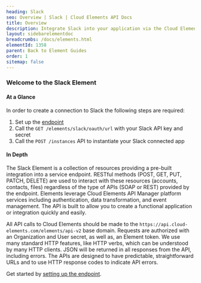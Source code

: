 ```yaml
---
heading: Slack
seo: Overview | Slack | Cloud Elements API Docs
title: Overview
description: Integrate Slack into your application via the Cloud Elements APIs.
layout: sidebarelementdoc
breadcrumbs: /docs/elements.html
elementId: 1358
parent: Back to Element Guides
order: 1
sitemap: false
---
```


### Welcome to the Slack Element


#### At a Glance

In order to create a connection to Slack the following steps are required:

1. Set up the [endpoint](slack-endpoint-setup.html)
2. Call the `GET /elements/slack/oauth/url` with your Slack API key and secret
3. Call the `POST /instances` API to instantiate your Slack connected app

#### In Depth

The Slack Element is a collection of resources providing a pre-built integration into a service endpoint. RESTful methods (POST, GET, PUT, PATCH, DELETE) are used to interact with these resources (accounts, contacts, files) regardless of the type of APIs (SOAP or REST) provided by the endpoint. Elements leverage Cloud Elements API Manager platform services including authentication, data transformation, and event management.  The API is built to allow you to create a functional application or integration quickly and easily.

All API calls to Cloud Elements should be made to the `https://api.cloud-elements.com/elements/api-v2` base domain. Requests are authorized with an Organization and User secret, as well as, an Element token.  We use many standard HTTP features, like HTTP verbs, which can be understood by many HTTP clients. JSON will be returned in all responses from the API, including errors. The APIs are designed to have predictable, straightforward URLs and to use HTTP response codes to indicate API errors.

Get started by [setting up the endpoint](slack-endpoint-setup.html).
